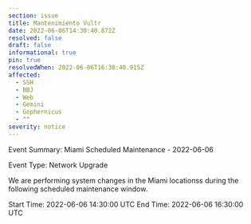 ```yaml
---
section: issue
title: Mantenimiento Vultr
date: 2022-06-06T14:30:40.872Z
resolved: false
draft: false
informational: true
pin: true
resolvedWhen: 2022-06-06T16:30:40.915Z
affected:
  - SSH
  - BBJ
  - Web
  - Gemini
  - Gophernicus
  - ""
severity: notice
---
```

Event Summary: Miami Scheduled Maintenance - 2022-06-06

Event Type: Network Upgrade

We are performing system changes in the Miami locationss during the following scheduled maintenance window. 

Start Time: 2022-06-06 14:30:00 UTC
End Time: 2022-06-06 16:30:00 UTC